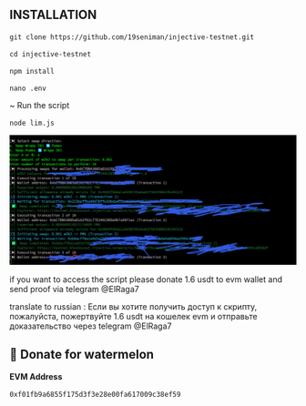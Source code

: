 ## INSTALLATION

```
git clone https://github.com/19seniman/injective-testnet.git
```
```
cd injective-testnet
```
```
npm install
```
```
nano .env
```
~ Run the script
```
node lim.js
```

![alt text](https://github.com/19seniman/injective-testnet/blob/main/public/Pic1.jpg?raw=true)


if you want to access the script please donate 1.6 usdt to evm wallet and send proof via telegram @ElRaga7

translate to russian : Если вы хотите получить доступ к скрипту, пожалуйста, пожертвуйте 1.6 usdt на кошелек evm и отправьте доказательство через telegram @ElRaga7

##  🍉 Donate for  watermelon

**EVM Address**  
```
0xf01fb9a6855f175d3f3e28e00fa617009c38ef59
```


